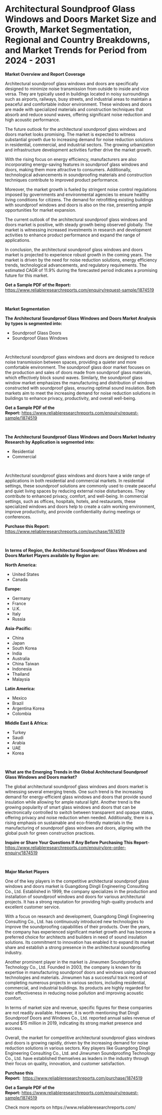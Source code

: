 <p><h1>Architectural Soundproof Glass Windows and Doors Market Size and Growth, Market Segmentation, Regional and Country Breakdowns, and Market Trends for Period from 2024 -  2031</h1></p><p><strong>Market Overview and Report Coverage</strong></p>
<p><p>Architectural soundproof glass windows and doors are specifically designed to minimize noise transmission from outside to inside and vice versa. They are typically used in buildings located in noisy surroundings such as airports, railways, busy streets, and industrial areas to maintain a peaceful and comfortable indoor environment. These windows and doors are made with specialized materials and construction techniques that absorb and reduce sound waves, offering significant noise reduction and high acoustic performance.</p><p>The future outlook for the architectural soundproof glass windows and doors market looks promising. The market is expected to witness substantial growth due to increasing demand for noise reduction solutions in residential, commercial, and industrial sectors. The growing urbanization and infrastructure development activities further drive the market growth.</p><p>With the rising focus on energy efficiency, manufacturers are also incorporating energy-saving features in soundproof glass windows and doors, making them more attractive to consumers. Additionally, technological advancements in soundproofing materials and construction techniques contribute to improved product performance.</p><p>Moreover, the market growth is fueled by stringent noise control regulations imposed by governments and environmental agencies to ensure healthy living conditions for citizens. The demand for retrofitting existing buildings with soundproof windows and doors is also on the rise, presenting ample opportunities for market expansion.</p><p>The current outlook of the architectural soundproof glass windows and doors market is positive, with steady growth being observed globally. The market is witnessing increased investments in research and development activities to enhance product performance and expand the range of applications.</p><p>In conclusion, the architectural soundproof glass windows and doors market is projected to experience robust growth in the coming years. The market is driven by the need for noise reduction solutions, energy efficiency trends, technological advancements, and regulatory requirements. The estimated CAGR of 11.9% during the forecasted period indicates a promising future for this market.</p></p>
<p><strong>Get a Sample PDF of the Report:</strong> <a href="https://www.reliableresearchreports.com/enquiry/request-sample/1874519">https://www.reliableresearchreports.com/enquiry/request-sample/1874519</a></p>
<p>&nbsp;</p>
<p><strong>Market Segmentation</strong></p>
<p><strong>The Architectural Soundproof Glass Windows and Doors Market Analysis by types is segmented into:</strong></p>
<p><ul><li>Soundproof Glass Doors</li><li>Soundproof Glass Windows</li></ul></p>
<p>&nbsp;</p>
<p><p>Architectural soundproof glass windows and doors are designed to reduce noise transmission between spaces, providing a quieter and more comfortable environment. The soundproof glass door market focuses on the production and sales of doors made from soundproof glass materials, which effectively block sound waves. Similarly, the soundproof glass window market emphasizes the manufacturing and distribution of windows constructed with soundproof glass, ensuring optimal sound insulation. Both markets aim to meet the increasing demand for noise reduction solutions in buildings to enhance privacy, productivity, and overall well-being.</p></p>
<p><strong>Get a Sample PDF of the Report:</strong>&nbsp;<a href="https://www.reliableresearchreports.com/enquiry/request-sample/1874519">https://www.reliableresearchreports.com/enquiry/request-sample/1874519</a></p>
<p>&nbsp;</p>
<p><strong>The Architectural Soundproof Glass Windows and Doors Market Industry Research by Application is segmented into:</strong></p>
<p><ul><li>Residential</li><li>Commercial</li></ul></p>
<p>&nbsp;</p>
<p><p>Architectural soundproof glass windows and doors have a wide range of applications in both residential and commercial markets. In residential settings, these soundproof solutions are commonly used to create peaceful and quiet living spaces by reducing external noise disturbances. They contribute to enhanced privacy, comfort, and well-being. In commercial settings, such as offices, hospitals, hotels, and restaurants, these specialized windows and doors help to create a calm working environment, improve productivity, and provide confidentiality during meetings or conferences.</p></p>
<p><strong>Purchase this Report:</strong>&nbsp; <a href="https://www.reliableresearchreports.com/purchase/1874519">https://www.reliableresearchreports.com/purchase/1874519</a></p>
<p>&nbsp;</p>
<p><strong>In terms of Region, the Architectural Soundproof Glass Windows and Doors Market Players available by Region are:</strong></p>
<p>
    <p> <strong> North America: </strong>
        <ul>
            <li>United States</li>
            <li>Canada</li>
        </ul>
        </p> 
    <p> <strong> Europe: </strong>
        <ul>
            <li>Germany</li>
            <li>France</li>
            <li>U.K.</li>
            <li>Italy</li>
            <li>Russia</li>
        </ul>
        </p> 
    <p> <strong> Asia-Pacific: </strong>
        <ul>
            <li>China</li>
            <li>Japan</li>
            <li>South Korea</li>
            <li>India</li>
            <li>Australia</li>
            <li>China Taiwan</li>
            <li>Indonesia</li>
            <li>Thailand</li>
            <li>Malaysia</li>
        </ul>
        </p> 
    <p> <strong> Latin America: </strong>
        <ul>
            <li>Mexico</li>
            <li>Brazil</li>
            <li>Argentina Korea</li>
            <li>Colombia</li>
        </ul>
        </p> 
    <p> <strong> Middle East & Africa: </strong>
        <ul>
            <li>Turkey</li>
            <li>Saudi</li>
            <li>Arabia</li>
            <li>UAE</li>
            <li>Korea</li>
        </ul>
    </p>
    </p>
<p>&nbsp;</p>
<p><strong>What are the Emerging Trends in the Global Architectural Soundproof Glass Windows and Doors market?</strong></p>
<p><p>The global architectural soundproof glass windows and doors market is witnessing several emerging trends. One such trend is the increasing demand for energy-efficient glass windows and doors that provide sound insulation while allowing for ample natural light. Another trend is the growing popularity of smart glass windows and doors that can be electronically controlled to switch between transparent and opaque states, offering privacy and noise reduction when needed. Additionally, there is a rising emphasis on sustainable and eco-friendly materials in the manufacturing of soundproof glass windows and doors, aligning with the global push for green construction practices.</p></p>
<p><strong>Inquire or Share Your Questions If Any Before Purchasing This Report</strong>- <a href="https://www.reliableresearchreports.com/enquiry/pre-order-enquiry/1874519">https://www.reliableresearchreports.com/enquiry/pre-order-enquiry/1874519</a></p>
<p>&nbsp;</p>
<p><strong>Major Market Players</strong></p>
<p><p>One of the key players in the competitive architectural soundproof glass windows and doors market is Guangdong Dingli Engineering Consulting Co., Ltd. Established in 1999, the company specializes in the production and installation of soundproof windows and doors for various architectural projects. It has a strong reputation for providing high-quality products and excellent customer service.</p><p>With a focus on research and development, Guangdong Dingli Engineering Consulting Co., Ltd. has continuously introduced new technologies to improve the soundproofing capabilities of their products. Over the years, the company has experienced significant market growth and has become a preferred choice for architects and builders in need of sound insulation solutions. Its commitment to innovation has enabled it to expand its market share and establish a strong presence in the architectural soundproofing industry.</p><p>Another prominent player in the market is Jinwumen Soundproofing Technology Co., Ltd. Founded in 2003, the company is known for its expertise in manufacturing soundproof doors and windows using advanced technologies and materials. Jinwumen has a successful track record of completing numerous projects in various sectors, including residential, commercial, and industrial buildings. Its products are highly regarded for their effectiveness in reducing noise pollution and improving acoustic comfort.</p><p>In terms of market size and revenue, specific figures for these companies are not readily available. However, it is worth mentioning that Dingli Soundproof Doors and Windows Co., Ltd. reported annual sales revenue of around $15 million in 2019, indicating its strong market presence and success.</p><p>Overall, the market for competitive architectural soundproof glass windows and doors is growing rapidly, driven by the increasing demand for noise reduction solutions in various sectors. Key players like Guangdong Dingli Engineering Consulting Co., Ltd. and Jinwumen Soundproofing Technology Co., Ltd. have established themselves as leaders in the industry through their focus on quality, innovation, and customer satisfaction.</p></p>
<p><strong>Purchase this Report:</strong>&nbsp;&nbsp;<a href="https://www.reliableresearchreports.com/purchase/1874519">https://www.reliableresearchreports.com/purchase/1874519</a></p>
<p></p>
<p><strong>Get a Sample PDF of the Report:</strong>&nbsp;<a href="https://www.reliableresearchreports.com/enquiry/request-sample/1874519">https://www.reliableresearchreports.com/enquiry/request-sample/1874519</a></p>
<p>Check more reports on https://www.reliableresearchreports.com/</p>